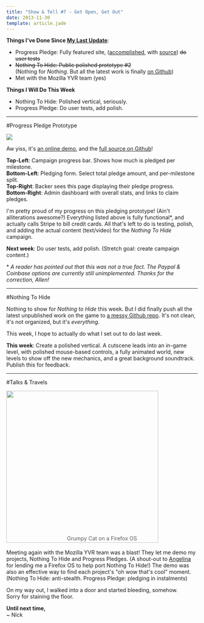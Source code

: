```yaml
---
title: "Show & Tell #7 - Get Open, Get Out"
date: 2013-11-30
template: article.jade
---
```


**Things I've Done Since [My Last Update](/articles/show-and-tell-6/)**:

* Progress Pledge: Fully featured site, ([accomplished](http://back.nothingtohide.cc/), with [source](https://github.com/nutcasenightmare/progress-pledge)) ~~do user tests~~
* ~~Nothing To Hide: Public polished prototype #2~~    
  (Nothing for *Nothing*. But all the latest work is finally [on Github](https://github.com/nutcasenightmare/nothing-to-hide))
* Met with the Mozilla YVR team (yes)

**Things I Will Do This Week**

* Nothing To Hide: Polished vertical, seriously.
* Progress Pledge: Do user tests, add polish.

---

#Progress Pledge Prototype

![](http://i.imgur.com/wTy9lGh.png)

Aw yiss, it's [an online demo](http://back.nothingtohide.cc/), and the [full source on Github](https://github.com/nutcasenightmare/progress-pledge)!

**Top-Left**: Campaign progress bar. Shows how much is pledged per milestone.    
**Bottom-Left**: Pledging form. Select total pledge amount, and per-milestone split.    
**Top-Right**: Backer sees this page displaying their pledge progress.    
**Bottom-Right**: Admin dashboard with overall stats, and links to claim pledges.

I'm pretty proud of my progress on this pledging prototype! (Ain't alliterations awesome?)
Everything listed above is fully functional\*, and actually calls Stripe to bill credit cards.
All that's left to do is testing, polish, and adding the actual content (text/video) for the *Nothing To Hide* campaign.

**Next week**: Do user tests, add polish. (Stretch goal: create campaign content.)

\* *A reader has pointed out that this was not a true fact.
The Paypal & Coinbase options are currently still unimplemented. Thanks for the correction, Allen!*

---

#Nothing To Hide

Nothing to show for *Nothing to Hide* this week. But I did finally push all the latest unpublished work
on the game to [a messy Github repo](https://github.com/nutcasenightmare/nothing-to-hide).
It's not clean, it's not organized, but it's *everything*.

This week, I hope to actually do what I set out to do last week.

**This week**: Create a polished vertical.
A cutscene leads into an in-game level, with polished mouse-based controls,
a fully animated world, new levels to show off the new mechanics, and a great background soundtrack.
Publish this for feedback.


---

#Talks & Travels

<img src="http://i.imgur.com/O87NIef.jpg" style="width:400px"/>

<div style="text-align:center; opacity:0.7; margin-top:-20px; margin-bottom:20px">Grumpy Cat on a Firefox OS</div>

Meeting again with the Mozilla YVR team was a blast!
They let me demo my projects, Nothing To Hide and Progress Pledges.
(A shout-out to [Angelina](https://twitter.com/angelinamagnum) for lending me a Firefox OS to help port Nothing To Hide!)
The demo was also an effective way to find each project's "oh wow that's cool" moment.
(Nothing To Hide: anti-stealth. Progress Pledge: pledging in instalments)

On my way out, I walked into a door and started bleeding, somehow.    
Sorry for staining the floor.

**Until next time,**    
~ Nick
